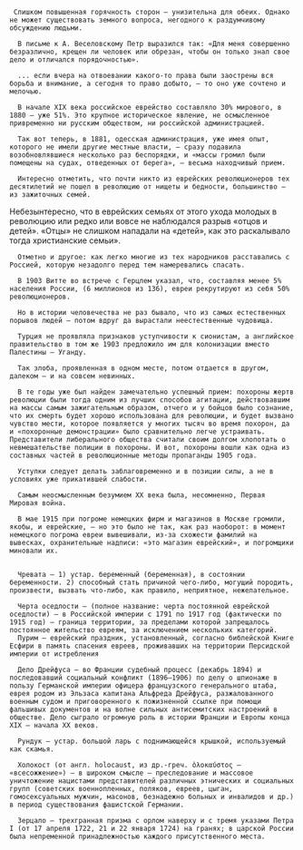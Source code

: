      Слишком повышенная горячность сторон – унизительна для обеих. Однако не может существовать земного вопроса, негодного к раздумчивому обсуждению людьми.

      В письме к А. Веселовскому Петр выразился так: «Для меня совершенно безразлично, крещен ли человек или обрезан, чтобы он только знал свое дело и отличался порядочностью».

      ... если вчера на отвоевании какого-то права были заострены вся борьба и внимание, а сегодня то право добыто, – то оно уже сочтено и мелочью.

      В начале XIX века российское еврейство составляло 30% мирового, в 1880 – уже 51%. Это крупное историческое явление, не осмысленное привременно ни русским обществом, ни российской администрацией.

      Так вот теперь, в 1881, одесская администрация, уже имея опыт, которого не имели другие местные власти, – сразу подавила возобновлявшиеся несколько раз беспорядки, и «массы громил были помещены на судах, отведенных от берега», – весьма находчивый прием.

      Интересно отметить, что почти никто из еврейских революционеров тех десятилетий не пошел в революцию от нищеты и бедности, большинство – из зажиточных семей.
 Небезынтересно, что в еврейских семьях от этого ухода молодых в революцию или редко или вовсе не наблюдался разрыв «отцов и детей». «Отцы» не слишком нападали на «детей», как это раскалывало тогда христианские семьи».

      Отметно и другое: как легко многие из тех народников расставались с Россией, которую незадолго перед тем намеревались спасать.

      В 1903 Витте во встрече с Герцлем указал, что, составляя менее 5% населения России, (6 миллионов из 136), евреи рекрутируют из себя 50% революционеров.

      Но в истории человечества не раз бывало, что из самых естественных порывов людей – потом вдруг да вырастали неестественные чудовища.

      Турция не проявляла признаков уступчивости к сионистам, а английское правительство в том же 1903 предложило им для колонизации вместо Палестины – Уганду.

      Так злоба, проявленная в одном месте, потом отдается в другом, далеком – и на совсем невинных.

      В те годы уже был найден замечательно успешный прием: похороны жертв революции были тогда одним из лучших способов агитации, действовавшим на массы самым зажигательным образом, отчего и у бойцов было сознание, что их смерть будет хорошо использована для революции, и будет вызвано чувство мести, которое появляется у многих тысяч во время похорон, да и «похоронные демонстрации» было сравнительно легче устраивать. Представители либерального общества считали своим долгом хлопотать о невмешательстве полиции в похороны. И вот, похороны вошли как одна из составных частей в революционные методы пропаганды 1905 года.

      Уступки следует делать заблаговременно и в позиции силы, а не в условиях уже прикатившей слабости.

      Самым неосмысленным безумием XX века была, несомненно, Первая Мировая война.

      В мае 1915 при погроме немецких фирм и магазинов в Москве громили, якобы, и еврейские, – но это было не так, как раз наоборот: в момент немецкого погрома евреи вывешивали, из-за схожести фамилий на вывесках, охранительные надписи: «это магазин еврейский», и погромщики миновали их.


      Чревата – 1) устар. беременный (беременная), в состоянии беременности. 2) способный стать причиной чего-либо, могущий породить, произвести, вызвать что-либо, как правило, неприятное, нежелательное.
      
      Черта оседлости – (полное название: черта постоянной еврейской оседлости) – в Российской империи с 1791 по 1917 год (фактически по 1915 год) – граница территории, за пределами которой запрещалось постоянное жительство евреям, за исключением нескольких категорий.
      Пурим – еврейский праздник, установленный, согласно библейской Книге Есфири в память спасения евреев, проживавших на территории Персидской империи от истребления
      
      Дело Дрейфуса – во Франции судебный процесс (декабрь 1894) и последовавший социальный конфликт (1896—1906) по делу о шпионаже в пользу Германской империи офицера французского генерального штаба, еврея родом из Эльзаса капитана Альфреда Дрейфуса, разжалованного военным судом и приговоренного к пожизненной ссылке при помощи фальшивых документов и на волне сильных антисемитских настроений в обществе. Дело сыграло огромную роль в истории Франции и Европы конца XIX – начала XX веков.
      
      Рундук – устар. большой ларь с поднимающейся крышкой, используемый как скамья.
      
      Холокост (от англ. holocaust, из др.-греч. ὁλοκαύστος – «всесожжение») – в широком смысле – преследование и массовое уничтожение нацистами представителей различных этнических и социальных групп (советских военнопленных, поляков, евреев, цыган, гомосексуальных мужчин, масонов, безнадежно больных и инвалидов и др.) в период существования фашистской Германии.
 
      Зерцало – трехгранная призма с орлом наверху и с тремя указами Петра I (от 17 апреля 1722, 21 и 22 января 1724) на гранях; в царской России была непременной принадлежностью каждого присутственного места.
